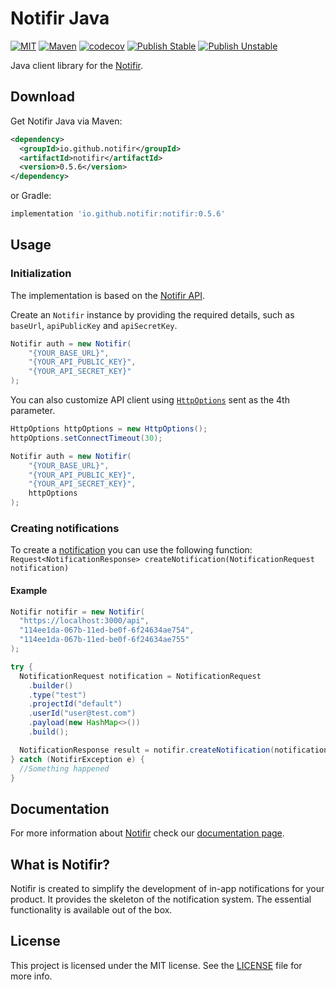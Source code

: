 # Notifir Java

[![MIT][mit-badge]][mit-url]
[![Maven][maven-badge]][maven-url]
[![codecov][codecov-badge]][codecov-url]
[![Publish Stable][publish-stable-badge]][publish-stable-url]
[![Publish Unstable][publish-unstable-badge]][publish-unstable-url]

Java client library for the [Notifir](https://notifir.github.io/docs/).

## Download

Get Notifir Java via Maven:

```xml
<dependency>
  <groupId>io.github.notifir</groupId>
  <artifactId>notifir</artifactId>
  <version>0.5.6</version>
</dependency>
```

or Gradle:

```gradle
implementation 'io.github.notifir:notifir:0.5.6'
```

## Usage

### Initialization

The implementation is based on the [Notifir API](https://notifir.github.io/docs/).

Create an `Notifir` instance by providing the required details, such as `baseUrl`, `apiPublicKey` and `apiSecretKey`.

```java
Notifir auth = new Notifir(
    "{YOUR_BASE_URL}", 
    "{YOUR_API_PUBLIC_KEY}", 
    "{YOUR_API_SECRET_KEY}"
);
```

You can also customize API client using [`HttpOptions`](https://github.com/notifir/notifir-java/blob/main/src/main/java/notifir/http/HttpOptions.java) 
sent as the 4th parameter.

```java
HttpOptions httpOptions = new HttpOptions();
httpOptions.setConnectTimeout(30);

Notifir auth = new Notifir(
    "{YOUR_BASE_URL}", 
    "{YOUR_API_PUBLIC_KEY}", 
    "{YOUR_API_SECRET_KEY}",
    httpOptions
);
```

### Creating notifications

To create a [notification](https://notifir.github.io/docs/integration/api/data-model) you can use the following function:
`Request<NotificationResponse> createNotification(NotificationRequest notification)`

#### Example

```java
Notifir notifir = new Notifir(
  "https://localhost:3000/api", 
  "114ee1da-067b-11ed-be0f-6f24634ae754", 
  "114ee1da-067b-11ed-be0f-6f24634ae755"
);

try {
  NotificationRequest notification = NotificationRequest
    .builder()
    .type("test")
    .projectId("default")
    .userId("user@test.com")
    .payload(new HashMap<>())
    .build();

  NotificationResponse result = notifir.createNotification(notification).execute();
} catch (NotifirException e) {
  //Something happened
}
```

## Documentation

For more information about [Notifir](https://github.com/notifir) check our [documentation page](https://notifir.github.io/docs/).

## What is Notifir?

Notifir is created to simplify the development of in-app notifications for your product. It provides the skeleton of the notification 
system. The essential functionality is available out of the box.

## License

This project is licensed under the MIT license. See the [LICENSE](LICENSE) file for more info.


<!-- Vars -->

[mit-badge]: http://img.shields.io/:license-mit-blue.svg?style=flat
[mit-url]: https://raw.githubusercontent.com/notifir/notifir-java/main/LICENSE
[publish-stable-badge]: https://github.com/notifir/notifir-java/actions/workflows/publish-stable.yml/badge.svg
[publish-stable-url]: https://github.com/notifir/notifir-java/actions/workflows/publish-stable.yml
[publish-unstable-badge]: https://github.com/notifir/notifir-java/actions/workflows/publish-unstable.yml/badge.svg
[publish-unstable-url]: https://github.com/notifir/notifir-java/actions/workflows/publish-unstable.yml
[maven-badge]: https://img.shields.io/maven-central/v/io.github.notifir/notifir.svg
[maven-url]: http://search.maven.org/#search%7Cga%7C1%7Cg%3A%22io.github.notifir%22%20AND%20a%3A%22notifir%22
[codecov-badge]: https://codecov.io/gh/notifir/notifir-java/branch/main/graph/badge.svg
[codecov-url]: https://codecov.io/gh/notifir/notifir-java